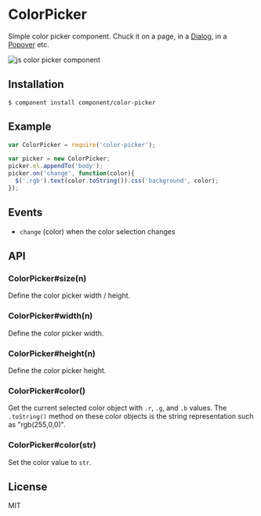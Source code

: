 
# ColorPicker

  Simple color picker component. Chuck it on a page, in
  a [Dialog](http://github.com/component/dialog), in
  a [Popover](http://github.com/component/popover) etc.

  ![js color picker component](http://f.cl.ly/items/1y3c0s2N2N1c2T292l2b/Screen%20Shot%202012-09-06%20at%206.33.07%20PM.png)

## Installation

    $ component install component/color-picker

## Example

```js
var ColorPicker = require('color-picker');

var picker = new ColorPicker;
picker.el.appendTo('body');
picker.on('change', function(color){
  $('.rgb').text(color.toString()).css('background', color);
});
```

## Events

  - `change` (color) when the color selection changes

## API

### ColorPicker#size(n)

  Define the color picker width / height.

### ColorPicker#width(n)

  Define the color picker width.

### ColorPicker#height(n)

  Define the color picker height.

### ColorPicker#color()

  Get the current selected color object with `.r`, `.g`, and `.b`
  values. The `.toString()` method on these color objects is the
  string representation such as "rgb(255,0,0)".

### ColorPicker#color(str)

  Set the color value to `str`.

## License

  MIT
